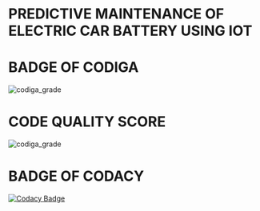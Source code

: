 # PREDICTIVE MAINTENANCE OF ELECTRIC CAR BATTERY USING IOT
# BADGE OF CODIGA
   ![codiga_grade](https://api.codiga.io/project/31646/status/svg)
# CODE QUALITY SCORE  
   ![codiga_grade](https://api.codiga.io/project/31646/score/svg)
# BADGE OF CODACY
   [![Codacy Badge](https://app.codacy.com/project/badge/Grade/6ce568e37e2a470f80cd7f4e1a32c962)](https://www.codacy.com/gh/DivyaPrabhaShan/M2_EMBEDDED-SYSTEM/dashboard?utm_source=github.com&amp;utm_medium=referral&amp;utm_content=DivyaPrabhaShan/M2_EMBEDDED-SYSTEM&amp;utm_campaign=Badge_Grade)
